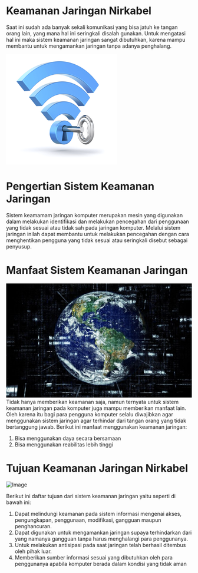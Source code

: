 # Keamanan Jaringan Nirkabel

Saat ini sudah ada banyak sekali komunikasi yang bisa jatuh ke tangan orang lain, yang mana hal ini seringkali disalah gunakan. Untuk mengatasi hal ini maka sistem keamanan jaringan sangat dibutuhkan, karena mampu membantu untuk mengamankan jaringan tanpa adanya penghalang.


![Image](Wireless-Security.png)

# Pengertian Sistem Keamanan Jaringan
Sistem keamamam jaringan komputer merupakan mesin yang digunakan dalam melakukan identifikasi dan melakukan pencegahan dari penggunaan yang tidak sesuai atau tidak sah pada jaringan komputer. Melalui sistem jaringan inilah dapat membantu untuk melakukan pencegahan dengan cara menghentikan pengguna yang tidak sesuai atau seringkali disebut sebagai penyusup.

# Manfaat Sistem Keamanan Jaringan
![Image](Manfaat-Keamanan-Jaringan-768x472.jpg)
Tidak hanya memberikan keamanan saja, namun ternyata untuk sistem keamanan jaringan pada komputer juga mampu memberikan manfaat lain. Oleh karena itu bagi para pengguna komputer selalu diwajibkan agar menggunakan sistem jaringan agar terhindar dari tangan orang yang tidak bertanggung jawab. Berikut ini manfaat menggunakan keamanan jaringan:
1. Bisa menggunakan daya secara bersamaan
2. Bisa menggunakan reabilitas lebih tinggi

# Tujuan Keamanan Jaringan Nirkabel
![Image](Tujuan-Sistem-Keamanan-Jaringan-768x472.png)


Berikut ini daftar tujuan dari sistem keamanan jaringan yaitu seperti di bawah ini:

1. Dapat melindungi keamanan pada sistem informasi mengenai akses, pengungkapan, penggunaan, modifikasi, gangguan maupun penghancuran.
2. Dapat digunakan untuk mengamankan jaringan supaya terhindarkan dari yang namanya gangguan tanpa harus menghalangi para penggunanya.
3. Untuk melakukan antisipasi pada saat jaringan telah berhasil ditembus oleh pihak luar.
4. Memberikan sumber informasi sesuai yang dibutuhkan oleh para penggunanya apabila komputer berada dalam kondisi yang tidak aman
